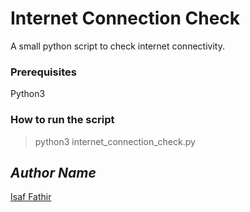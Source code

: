 # Internet Connection Check
<!--Remove the below lines and add yours -->
A small python script to check internet connectivity.

### Prerequisites
<!--Remove the below lines and add yours -->
Python3

### How to run the script
<!--Remove the below lines and add yours -->
> python3 internet_connection_check.py


## *Author Name*
<!--Remove the below lines and add yours -->
[Isaf Fathir](https://github.com/isaffathir)
